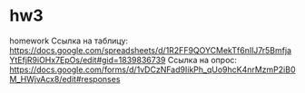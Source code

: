 # hw3
homework
Ссылка на таблицу:
<https://docs.google.com/spreadsheets/d/1R2FF9QOYCMekTf6nIlJ7r5BmfjaYtEfjR9iOHx7EpOs/edit#gid=1839836739>
Ссылка на опрос: 
<https://docs.google.com/forms/d/1vDCzNFad9IikPh_qUo9hcK4nrMzmP2iB0M_HWjvAcx8/edit#responses>

